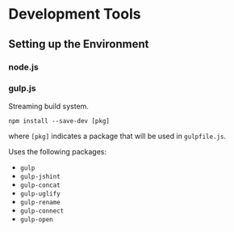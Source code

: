 # Development Tools

## Setting up the Environment
### node.js
### gulp.js
Streaming build system.

``npm install --save-dev [pkg]``

where ``[pkg]`` indicates a package that will be used in ``gulpfile.js``.

Uses the following packages:

* ``gulp``
* ``gulp-jshint``
* ``gulp-concat``
* ``gulp-uglify``
* ``gulp-rename``
* ``gulp-connect``
* ``gulp-open``

